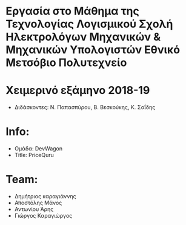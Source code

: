 # Εργασία στο Μάθημα της Τεχνολογίας Λογισμικού Σχολή Ηλεκτρολόγων Μηχανικών & Μηχανικών Υπολογιστών Εθνικό Μετσόβιο Πολυτεχνείο

# Χειμερινό εξάμηνο 2018-19
- Διδάσκοντες: Ν. Παπασπύρου, Β. Βεσκούκης, Κ. Σαΐδης

# Info:

- Ομάδα: DevWagon
- Title: PriceQuru
# Team:
- Δημήτριος καραγιάννης
- Αποστόλης Μάνος
- Αντωνίου Άρης
- Γιώργος Καραγιώργος
